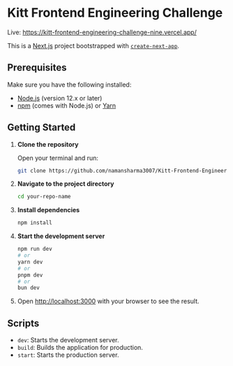 # Kitt Frontend Engineering Challenge

Live: https://kitt-frontend-engineering-challenge-nine.vercel.app/

This is a [Next.js](https://nextjs.org) project bootstrapped with [`create-next-app`](https://nextjs.org/docs/app/api-reference/cli/create-next-app).

## Prerequisites

Make sure you have the following installed:

- [Node.js](https://nodejs.org/) (version 12.x or later)
- [npm](https://www.npmjs.com/) (comes with Node.js) or [Yarn](https://yarnpkg.com/)

## Getting Started

1. **Clone the repository**

   Open your terminal and run:

   ```bash
   git clone https://github.com/namansharma3007/Kitt-Frontend-Engineering-Challenge.git
   ```

2. **Navigate to the project directory**

   ```bash
   cd your-repo-name
   ```

3. **Install dependencies**

   ```bash
   npm install
   ```

4. **Start the development server**

    ```bash
    npm run dev
    # or
    yarn dev
    # or
    pnpm dev
    # or
    bun dev
    ```

5. Open [http://localhost:3000](http://localhost:3000) with your browser to see the result.

## Scripts
- `dev`: Starts the development server.
- `build`: Builds the application for production.
- `start`: Starts the production server.
